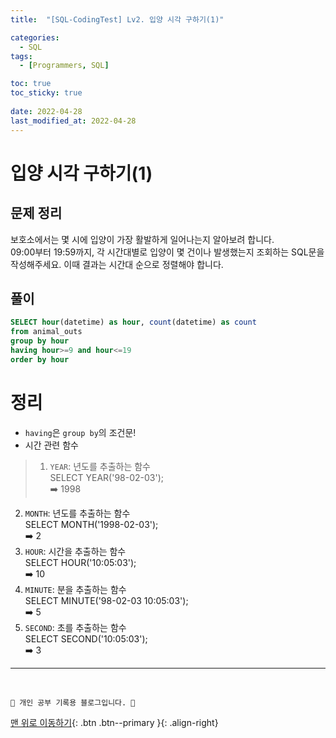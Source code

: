 ```yaml
---
title:  "[SQL-CodingTest] Lv2. 입양 시각 구하기(1)"

categories:
  - SQL
tags:
  - [Programmers, SQL]

toc: true
toc_sticky: true
 
date: 2022-04-28
last_modified_at: 2022-04-28
---
```


# 입양 시각 구하기(1)
## 문제 정리
보호소에서는 몇 시에 입양이 가장 활발하게 일어나는지 알아보려 합니다. <br>
09:00부터 19:59까지, 각 시간대별로 입양이 몇 건이나 발생했는지 조회하는 SQL문을 작성해주세요. 이때 결과는 시간대 순으로 정렬해야 합니다.
## 풀이
```sql
SELECT hour(datetime) as hour, count(datetime) as count
from animal_outs
group by hour
having hour>=9 and hour<=19
order by hour
```
# 정리
- `having`은 `group by`의 조건문!
- 시간 관련 함수
>1.  `YEAR`: 년도를 추출하는 함수<br>
SELECT YEAR('98-02-03'); <br>➡️ 1998
2. `MONTH`: 년도를 추출하는 함수<br>
SELECT MONTH('1998-02-03'); <br>➡️ 2
3. `HOUR`: 시간을 추출하는 함수<br>
SELECT HOUR('10:05:03'); <br>➡️ 10 
4. `MINUTE`: 분을 추출하는 함수<br>
SELECT MINUTE('98-02-03 10:05:03'); <br>➡️ 5
5. `SECOND`: 초를 추출하는 함수<br>
SELECT SECOND('10:05:03'); <br>➡️ 3




***
<br>

    💛 개인 공부 기록용 블로그입니다. 👻

[맨 위로 이동하기](#){: .btn .btn--primary }{: .align-right}